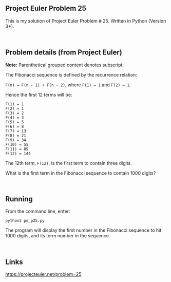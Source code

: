 ## Project Euler Problem 25

This is my solution of Project Euler Problem # 25. Written in Python (Version 3+).

<br>

## Problem details (from Project Euler)

**Note:** Parenthetical grouped content denotes subscript.
  
The Fibonacci sequence is defined by the recurrence relation:

`F(n) = F(n - 1) + F(n - 2)`, where `F(1) = 1` and `F(2) = 1`.

Hence the first 12 terms will be:

```
F(1) = 1
F(2) = 1
F(3) = 2
F(4) = 3
F(5) = 5
F(6) = 8
F(7) = 13
F(8) = 21
F(9) = 34
F(10) = 55
F(11) = 89
F(12) = 144
```

The 12th term, `F(12)`, is the first term to contain three digits.

What is the first term in the Fibonacci sequence to contain 1000 digits?

<br>

## Running

From the command line, enter:

`python3 pe_p25.py`

The program will display the first number in the Fibonacci sequence to hit 1000 digits, and its term number in the sequence.

<br>

## Links

https://projecteuler.net/problem=25
